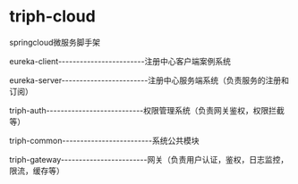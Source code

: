 # triph-cloud
springcloud微服务脚手架

eureka-client------------------------注册中心客户端案例系统

eureka-server------------------------注册中心服务端系统（负责服务的注册和订阅）

triph-auth---------------------------权限管理系统（负责网关鉴权，权限拦截等）

triph-common-------------------------系统公共模块

triph-gateway------------------------网关（负责用户认证，鉴权，日志监控，限流，缓存等）
